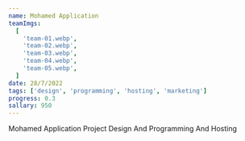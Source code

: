```yaml
---
name: Mohamed Application
teamImgs:
  [
    'team-01.webp',
    'team-02.webp',
    'team-03.webp',
    'team-04.webp',
    'team-05.webp',
  ]
date: 28/7/2022
tags: ['design', 'programming', 'hosting', 'marketing']
progress: 0.3
sallary: 950
---
```


Mohamed Application Project Design And Programming And Hosting
